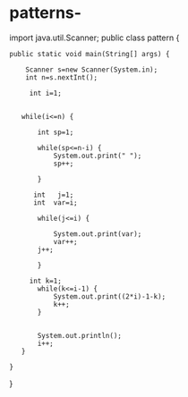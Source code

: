 # patterns-
import java.util.Scanner;
public class pattern {

	public static void main(String[] args) {
		
		Scanner s=new Scanner(System.in);
		int n=s.nextInt();
		
		 int i=1;
       
       
       while(i<=n) { 
    	   
    	   int sp=1;
      	   
    	   while(sp<=n-i) {                                   
       		   System.out.print(" ");
       		   sp++;
       	   
    	   }
    	   
          int   j=1;
          int  var=i;
    	   
    	   while(j<=i) { 
    		   
    		   System.out.print(var);
    		   var++;
    	   j++;
    	 	   
    	   }
    	  
         int k=1;
           while(k<=i-1) {
        	   System.out.print((2*i)-1-k);
        	   k++;
           }
           
    	   
    	   System.out.println();
           i++;
       }
       
	}

}
